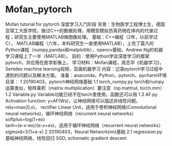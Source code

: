 # Mofan_pytorch
Mofan tutorial for pytorch
深度学习入门阶段
背景：生物医学工程博士生，德国亚琛工大医学院，做过C++的数据处理，用模型模拟仿真药物在体内的代谢过程；研究生主要使用MATLAB做图像处理。
基础：C++编程（2年，以前学过C）， MATLAB编程（六年，本科研究生一直使用MATLAB），上完了莫凡的Python课程（numpy,pandas和matplotlib），opencv基础，Andrew Ng的机器学习课程上了一半（MATLAB）。
目的：使用Python学会深度学习的框架pytorch，并应用在医学影像上。
学习材料：Mofan课程，周志华《机器学习》，Sentdex machine learning视频，百面机器学习
内容：记录pytorch学习过程中遇到的问题以及解决方案。
准备：anaconda，Python，pytorch，pycharm环境
目录：
1 20190403，pytorch神经网络基础
1.1 torch_numpy.py  torch和numpy运算类似，矩阵乘积（matrix multiplication）要注意（np.matmul, torch.mm）
1.2 Variable.py     Variable功能已经不在torch里使用，函数还可以用
1.3 AF.py
    Activation function: y=AF(Wx)，让神经网络可以描述非线性问题。
    relu=max(0,x)， rectifier Linear Unit，适用于卷积神经网络(Convolutional neural networks)，循环神经网络（recurrent neural networks）
    softplus=log(1+ex)   
    tanh=(e-x-ex)/(e-x+ex)，适用于循环神经网络（recurrent neural networks）
    sigmoid=1/(1+e-x) 
2 20190403，Neural Network(nn)基础
2.1 regression.py 基础神经网络，线性回归
    SGD, schomatic gradient descent
    



